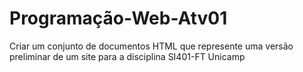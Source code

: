 # Programação-Web-Atv01
Criar um conjunto de documentos HTML que represente uma
versão preliminar de um site para a disciplina SI401-FT Unicamp